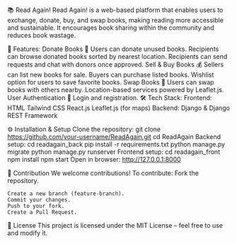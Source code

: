 📚 Read Again!
Read Again! is a web-based platform that enables users to exchange, donate, buy, and swap books, making reading more accessible and sustainable. It encourages book sharing within the community and reduces book wastage.


🚀 Features: 
       Donate Books 📖 Users can donate unused books. Recipients can browse donated books sorted by nearest location. Recipients can send requests and chat with donors once approved. Sell & Buy Books 💰 Sellers can list new books for sale. Buyers can purchase listed books. Wishlist option for users to save favorite books. Swap Books 🔄 Users can swap books with others nearby. Location-based services powered by Leaflet.js. User Authentication 🔐 Login and registration. 🛠️ Tech Stack: Frontend: HTML Tailwind CSS React.js Leaflet.js (for maps) Backend: Django & Django REST Framework

       
⚙️ Installation & Setup
     Clone the repository:
                 git clone https://github.com/your-username/ReadAgain.git
                 cd ReadAgain
     Backend setup:
                 cd readagain_back
                 pip install -r requirements.txt
                 python manage.py migrate
                 python manage.py runserver
     Frontend setup:
                 cd readagain_front
                 npm install
                 npm start
    Open in browser:
                 http://127.0.0.1:8000

                 
🤝 Contribution
        We welcome contributions! To contribute:
        Fork the repository.

    Create a new branch (feature-branch).
    Commit your changes.
    Push to your fork.
    Create a Pull Request.

    
📄 License
    This project is licensed under the MIT License – feel free to use and modify it.

